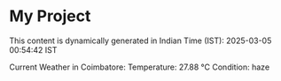 # My Project

This content is dynamically generated in Indian Time (IST): 2025-03-05 00:54:42 IST


Current Weather in Coimbatore:
Temperature: 27.88 °C
Condition: haze
